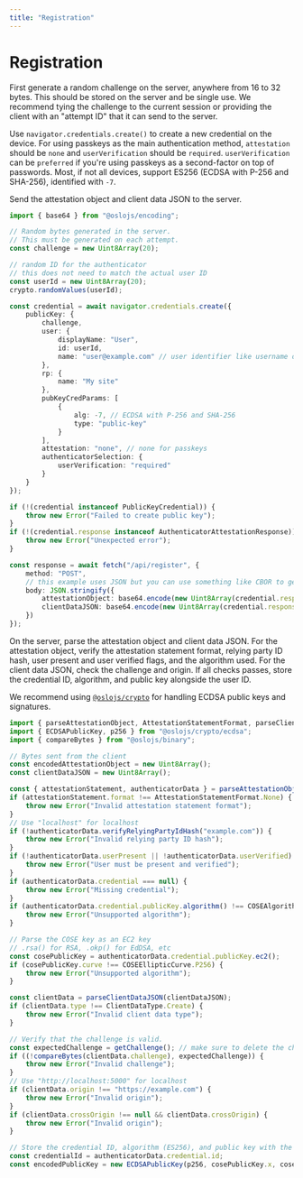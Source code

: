 ```yaml
---
title: "Registration"
---
```


# Registration

First generate a random challenge on the server, anywhere from 16 to 32 bytes. This should be stored on the server and be single use. We recommend tying the challenge to the current session or providing the client with an "attempt ID" that it can send to the server.

Use `navigator.credentials.create()` to create a new credential on the device. For using passkeys as the main authentication method, `attestation` should be `none` and `userVerification` should be `required`. `userVerification` can be `preferred` if you're using passkeys as a second-factor on top of passwords. Most, if not all devices, support ES256 (ECDSA with P-256 and SHA-256), identified with `-7`.

Send the attestation object and client data JSON to the server.

```ts
import { base64 } from "@oslojs/encoding";

// Random bytes generated in the server.
// This must be generated on each attempt.
const challenge = new Uint8Array(20);

// random ID for the authenticator
// this does not need to match the actual user ID
const userId = new Uint8Array(20);
crypto.randomValues(userId);

const credential = await navigator.credentials.create({
	publicKey: {
		challenge,
		user: {
			displayName: "User",
			id: userId,
			name: "user@example.com" // user identifier like username or email
		},
		rp: {
			name: "My site"
		},
		pubKeyCredParams: [
			{
				alg: -7, // ECDSA with P-256 and SHA-256
				type: "public-key"
			}
		],
		attestation: "none", // none for passkeys
		authenticatorSelection: {
			userVerification: "required"
		}
	}
});

if (!(credential instanceof PublicKeyCredential)) {
	throw new Error("Failed to create public key");
}
if (!(credential.response instanceof AuthenticatorAttestationResponse)) {
	throw new Error("Unexpected error");
}

const response = await fetch("/api/register", {
	method: "POST",
	// this example uses JSON but you can use something like CBOR to get something more compact
	body: JSON.stringify({
		attestationObject: base64.encode(new Uint8Array(credential.response.attestationObject)),
		clientDataJSON: base64.encode(new Uint8Array(credential.response.clientDataJSON))
	})
});
```

On the server, parse the attestation object and client data JSON. For the attestation object, verify the attestation statement format, relying party ID hash, user present and user verified flags, and the algorithm used. For the client data JSON, check the challenge and origin. If all checks passes, store the credential ID, algorithm, and public key alongside the user ID.

We recommend using [`@oslojs/crypto`](https://crypto.oslojs.dev) for handling ECDSA public keys and signatures.

```ts
import { parseAttestationObject, AttestationStatementFormat, parseClientDataJSON } from "@oslojs/webauthn";
import { ECDSAPublicKey, p256 } from "@oslojs/crypto/ecdsa";
import { compareBytes } from "@oslojs/binary";

// Bytes sent from the client
const encodedAttestationObject = new Uint8Array();
const clientDataJSON = new Uint8Array();

const { attestationStatement, authenticatorData } = parseAttestationObject(encodedAttestationObject);
if (attestationStatement.format !== AttestationStatementFormat.None) {
	throw new Error("Invalid attestation statement format");
}
// Use "localhost" for localhost
if (!authenticatorData.verifyRelyingPartyIdHash("example.com")) {
	throw new Error("Invalid relying party ID hash");
}
if (!authenticatorData.userPresent || !authenticatorData.userVerified) {
	throw new Error("User must be present and verified");
}
if (authenticatorData.credential === null) {
	throw new Error("Missing credential");
}
if (authenticatorData.credential.publicKey.algorithm() !== COSEAlgorithm.ES256) {
	throw new Error("Unsupported algorithm");
}

// Parse the COSE key as an EC2 key
// .rsa() for RSA, .okp() for EdDSA, etc
const cosePublicKey = authenticatorData.credential.publicKey.ec2();
if (cosePublicKey.curve !== COSEEllipticCurve.P256) {
	throw new Error("Unsupported algorithm");
}

const clientData = parseClientDataJSON(clientDataJSON);
if (clientData.type !== ClientDataType.Create) {
	throw new Error("Invalid client data type");
}

// Verify that the challenge is valid.
const expectedChallenge = getChallenge(); // make sure to delete the challenge after use
if ((!compareBytes(clientData.challenge), expectedChallenge)) {
	throw new Error("Invalid challenge");
}
// Use "http://localhost:5000" for localhost
if (clientData.origin !== "https://example.com") {
	throw new Error("Invalid origin");
}
if (clientData.crossOrigin !== null && clientData.crossOrigin) {
	throw new Error("Invalid origin");
}

// Store the credential ID, algorithm (ES256), and public key with the user's user ID
const credentialId = authenticatorData.credential.id;
const encodedPublicKey = new ECDSAPublicKey(p256, cosePublicKey.x, cosePublicKey.y).encodeSEC1Uncompressed();
```
